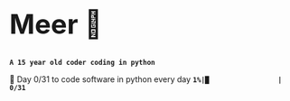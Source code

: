 <h1 style="font-size: 48px;">Meer 🌱</h1>

**`A 15 year old coder coding in python`**


🧰 Day 0/31 to code software in python every day
**`1%|█                 | 0/31 `**
